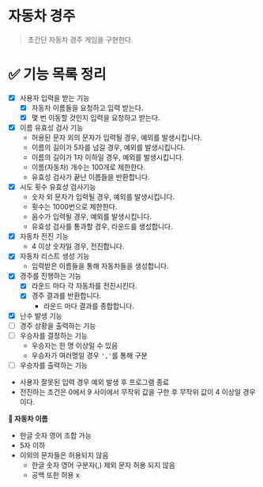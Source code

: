 # 자동차 경주

> 초간단 자동차 경주 게임을 구현한다.

# **✅ 기능 목록 정리**

- [x] 사용자 입력을 받는 기능
    - [x] 자동차 이름들을 요청하고 입력 받는다.
    - [x] 몇 번 이동할 것인지 입력을 요청하고 받는다.
- [x] 이름 유효성 검사 기능
    - 허용된 문자 외의 문자가 입력될 경우, 예외를 발생시킵니다.
    - 이름의 길이가 5자를 넘길 경우, 예외를 발생시킵니다.
    - 이름의 길이가 1자 이하일 경우, 예외를 발생시킵니다.
    - 이름(자동차) 개수는 100개로 제한한다.
    - 유효성 검사가 끝난 이름들을 반환합니다.
- [x] 시도 횟수 유효성 검사기능
    - 숫자 외 문자가 입력될 경우, 예외를 발생시킵니다.
    - 횟수는 1000번으로 제한한다.
    - 음수가 입력될 경우, 예외를 발생시킵니다.
    - 유효성 검사를 통과할 경우, 라운드를 생성합니다.
- [x] 자동차 전진 기능
    - 4 이상 숫자일 경우, 전진합니다.
- [x] 자동차 리스트 생성 기능
    - 입력받은 이름들을 통해 자동차들을 생성합니다.
- [x] 경주를 진행하는 기능
    - [x] 라운드 마다 각 자동차를 전진시킨다.
    - [x] 경주 결과를 반환합니다.
        - 라운드 마다 결과를 종합합니다.
- [x] 난수 발생 기능
- [ ] 경주 상황을 출력하는 기능
- [ ] 우승자를 결정하는 기능
    - 우승자는 한 명 이상일 수 있음
    - 우승자가 여러명일 경우 `','`를 통해 구분
- [ ] 우승자를 출력하는 기능

- 사용자 잘못된 입력 경우 예외 발생 후 프로그램 종료
- 전진하는 조건은 0에서 9 사이에서 무작위 값을 구한 후 무작위 값이 4 이상일 경우이다.

**🤔 자동차 이름**

- 한글 숫자 영어 조합 가능
- 5자 이하
- 이외의 문자들은 허용되지 않음
    - 한글 숫자 영어 구분자(,) 제외 문자 허용 되지 않음
    - 공백 또한 허용 x
